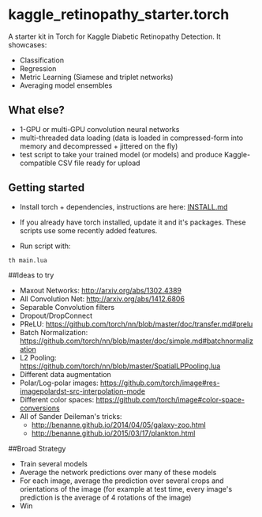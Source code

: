# kaggle_retinopathy_starter.torch
A starter kit in Torch for Kaggle Diabetic Retinopathy Detection.
It showcases:
- Classification
- Regression
- Metric Learning (Siamese and triplet networks)
- Averaging model ensembles

## What else?
- 1-GPU or multi-GPU convolution neural networks
- multi-threaded data loading (data is loaded in compressed-form into memory and decompressed + jittered on the fly)
- test script to take your trained model (or models) and produce Kaggle-compatible CSV file ready for upload

## Getting started
- Install torch + dependencies, instructions are here: [INSTALL.md](INSTALL.md)
- If you already have torch installed, update it and it's packages. These scripts use some recently added features.

- Run script with:
```
th main.lua
```

##Ideas to try
- Maxout Networks: http://arxiv.org/abs/1302.4389
- All Convolution Net: http://arxiv.org/abs/1412.6806
- Separable Convolution filters
- Dropout/DropConnect
- PReLU: https://github.com/torch/nn/blob/master/doc/transfer.md#prelu
- Batch Normalization: https://github.com/torch/nn/blob/master/doc/simple.md#batchnormalization
- L2 Pooling: https://github.com/torch/nn/blob/master/SpatialLPPooling.lua
- Different data augmentation
- Polar/Log-polar images: https://github.com/torch/image#res-imagepolardst-src-interpolation-mode
- Different color spaces: https://github.com/torch/image#color-space-conversions
- All of Sander Deileman's tricks:
  - http://benanne.github.io/2014/04/05/galaxy-zoo.html
  - http://benanne.github.io/2015/03/17/plankton.html

##Broad Strategy
- Train several models
- Average the network predictions over many of these models
- For each image, average the prediction over several crops and orientations of the image (for example at test time, every image's prediction is the average of 4 rotations of the image)
- Win
